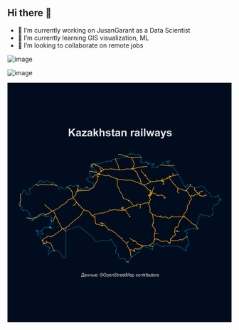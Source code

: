 ## Hi there 👋

- 🔭 I’m currently working on JusanGarant as a Data Scientist
- 🌱 I’m currently learning GIS visualization, ML
- 👯 I’m looking to collaborate on remote jobs


![image](https://github.com/Nurasssyl/Population-change-map/assets/86198307/9e163ca5-6b9d-4758-850f-6d94d011617b)

![image](https://github.com/Nurasssyl/carbon-emissions-per-capita-Kazakhstan/assets/86198307/4501bbd4-26ac-4f42-8dc0-45bfc3a40042)

![Alt text](https://github.com/Nurasssyl/kazakhstan-railways/blob/main/kz_railways.png)

